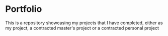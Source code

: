 # Portfolio
This is a repository showcasing my projects that I have completed, either as my project, a contracted master's project or a contracted personal project
